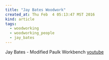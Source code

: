 ```yaml
---
title: "Jay Bates Woodwork"
created_at: Thu Feb  4 05:13:47 MST 2016
kind: article
tags:
  - woodworking
  - woodworking_people
  - jay_bates
---
```



Jay Bates - Modified Paulk Workbench
<a href="https://www.youtube.com/watch?v=rPvkdU5kkqA" target="_blank">youtube</a>


<!--
html boilerplate
<a href="" target="_blank"></a>
<img src="" width="400px">
-->

